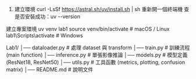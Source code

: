 1. 建立環境
curl -LsSf https://astral.sh/uv/install.sh | sh
重新開一個終端機
查是否安裝成功：uv --version

建立專案環境
uv venv lab1
source venv/bin/activate   # macOS / Linux
lab1\Scripts\activate      # Windows

Lab1/
│── dataloader.py   # 處理 dataset 與 transform
│── train.py        # 訓練流程 (main function)
│── inference.py    # 單張影像推論
│── models.py       # 模型定義 (ResNet18, ResNet50)
│── utils.py        # 工具函數 (metrics, plotting, confusion matrix)
│── README.md       # 說明文件